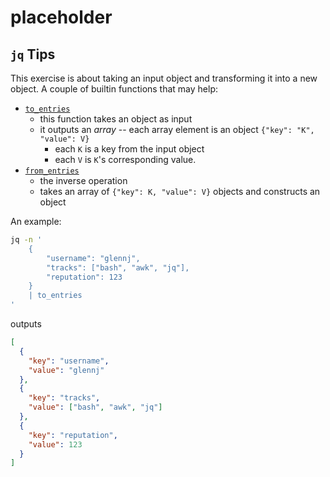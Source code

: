 # placeholder

## `jq` Tips

This exercise is about taking an input object and transforming it into a new object.
A couple of builtin functions that may help:

- [`to_entries`][x_entries]
  - this function takes an object as input
  - it outputs an _array_ -- each array element is an object `{"key": "K", "value": V}`
    - each `K` is a key from the input object
    - each `V` is `K`'s corresponding value.
- [`from_entries`][x_entries]
  - the inverse operation
  - takes an array of `{"key": K, "value": V}` objects and constructs an object

An example:

```sh
jq -n '
    {
        "username": "glennj",
        "tracks": ["bash", "awk", "jq"],
        "reputation": 123
    }
    | to_entries
'
```

outputs

```json
[
  {
    "key": "username",
    "value": "glennj"
  },
  {
    "key": "tracks",
    "value": ["bash", "awk", "jq"]
  },
  {
    "key": "reputation",
    "value": 123
  }
]
```

[x_entries]: https://jqlang.github.io/jq/manual/v1.6/#to_entries,from_entries,with_entries
